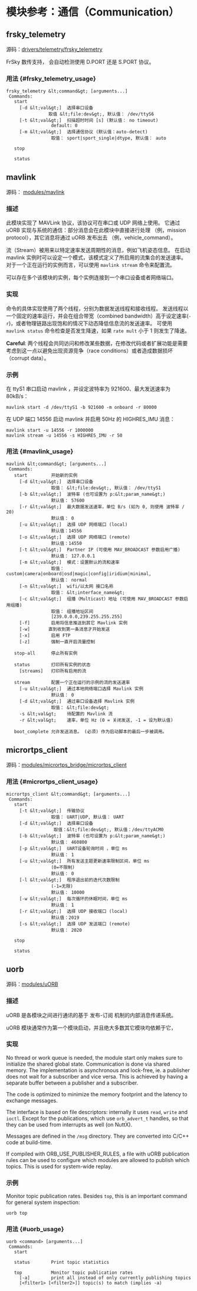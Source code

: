 # 模块参考：通信（Communication）

## frsky_telemetry

源码：[drivers/telemetry/frsky_telemetry](https://github.com/PX4/Firmware/tree/master/src/drivers/telemetry/frsky_telemetry)

FrSky 数传支持， 会自动检测使用 D.PORT 还是 S.PORT 协议。

### 用法 {#frsky_telemetry_usage}

    frsky_telemetry &lt;command&gt; [arguments...]
     Commands:
       start
         [-d &lt;val&gt;]  选择串口设备
                    取值 &lt;file:dev&gt;, 默认值： /dev/ttyS6
         [-t &lt;val&gt;]  扫描超时时间 [s] (默认值： no timeout)
                     default: 0
         [-m &lt;val&gt;]  选择通信协议 (默认值：auto-detect)
                     取值： sport|sport_single|dtype, 默认值： auto
    
       stop
    
       status
    

## mavlink

源码： [modules/mavlink](https://github.com/PX4/Firmware/tree/master/src/modules/mavlink)

### 描述

此模块实现了 MAVLink 协议，该协议可在串口或 UDP 网络上使用。 它通过 uORB 实现与系统的通信：部分消息会在此模块中直接进行处理 （例，mission protocol），其它消息将通过 uORB 发布出去 （例，vehicle_command）。

流（Stream）被用来以特定速率发送周期性的消息，例如飞机姿态信息。 在启动 mavlink 实例时可以设定一个模式，该模式定义了所启用的流集合的发送速率。 对于一个正在运行的实例而言，可以使用 `mavlink stream` 命令来配置流。

可以存在多个该模块的实例，每个实例连接到一个串口设备或者网络端口。

### 实现

命令的具体实现使用了两个线程，分别为数据发送线程和接收线程。 发送线程以一个固定的速率运行，并会在组合带宽（combined bandwidth）高于设定速率(`-r`)，或者物理链路出现饱和的情况下动态降低信息流的发送速率。 可使用 `mavlink status` 命令检查是否发生降速，如果 `rate mult` 小于 1 则发生了降速。

**Careful**: 两个线程会共同访问和修改某些数据，在修改代码或者扩展功能是需要考虑到这一点以避免出现资源竞争（race conditions）或者造成数据损坏（corrupt data）。

### 示例

在 ttyS1 串口启动 mavlink ，并设定波特率为 921600、最大发送速率为 80kB/s：

    mavlink start -d /dev/ttyS1 -b 921600 -m onboard -r 80000
    

在 UDP 端口 14556 启动 mavlink 并启用 50Hz 的 HIGHRES_IMU 消息：

    mavlink start -u 14556 -r 1000000
    mavlink stream -u 14556 -s HIGHRES_IMU -r 50
    

### 用法 {#mavlink_usage}

    mavlink &lt;command&gt; [arguments...]
     Commands:
       start         开始新的实例
         [-d &lt;val&gt;]  选择串口设备
                     取值： &lt;file:dev&gt;, 默认值： /dev/ttyS1
         [-b &lt;val&gt;]  波特率 (也可设置为 p:&lt;param_name&gt;)
                     默认值： 57600
         [-r &lt;val&gt;]  最大数据发送速率，单位 B/s (如为 0, 则使用 波特率 / 20)
                     默认值： 0
         [-u &lt;val&gt;]  选择 UDP 网络端口 (local)
                     默认值：14556
         [-o &lt;val&gt;]  选择 UDP 网络端口 (remote)
                     默认值：14550
         [-t &lt;val&gt;]  Partner IP (可使用 MAV_BROADCAST 参数启用广播)
                     默认值： 127.0.0.1
         [-m &lt;val&gt;]  模式：设置默认的流和速率
                     取值： custom|camera|onboard|osd|magic|config|iridium|minimal,
                     默认值： normal
         [-n &lt;val&gt;]  wifi/以太网 接口名称
                     取值： &lt;interface_name&gt;
         [-c &lt;val&gt;]  组播（Multicast）地址 (可使用 MAV_BROADCAST 参数启用组播)
                     取值： 组播地址区间
                     [239.0.0.0,239.255.255.255]
         [-f]        启用将信息推送到其它 Mavlink 实例
         [-w]       直到收到第一条消息才开始发送
         [-x]        启用 FTP
         [-z]        强制一直开启流量控制
    
       stop-all      停止所有实例
    
       status        打印所有实例的状态
         [streams]   打印所有启用的流
    
       stream        配置一个正在运行的示例的流的发送速率
         [-u &lt;val&gt;]  通过本地网络端口选择 Mavlink 实例
                     默认值： 0
         [-d &lt;val&gt;]  通过串口设备选择 Mavlink 实例
                     取值： &lt;file:dev&gt;
         -s &lt;val&gt;    待配置的 Mavlink 流
         -r &lt;val&gt;    速率，单位 Hz (0 = 关闭发送, -1 = 设为默认值)
    
       boot_complete 允许发送消息。 (必须) 作为启动脚本的最后一步被调用。
    

## micrortps_client

源码：[modules/micrortps_bridge/micrortps_client](https://github.com/PX4/Firmware/tree/master/src/modules/micrortps_bridge/micrortps_client)

### 用法 {#micrortps_client_usage}

    micrortps_client &lt;command&gt; [arguments...]
     Commands:
       start
         [-t &lt;val&gt;]  传输协议
                     取值： UART|UDP, 默认值： UART
         [-d &lt;val&gt;]  选择串口设备
                      取值：&lt;file:dev&gt;, 默认值：/dev/ttyACM0
         [-b &lt;val&gt;]  波特率 (也可设置为 p:&lt;param_name&gt;)
                     默认值： 460800
         [-p &lt;val&gt;]  UART设备轮询时间 ，单位 ms
                     默认值： 1
         [-u &lt;val&gt;]  所有发送主题更新速率限制区间，单位 ms
                     (0=不限制)
                     默认值： 0
         [-l &lt;val&gt;]  程序退出前的迭代次数限制
                     (-1=无限)
                     默认值： 10000
         [-w &lt;val&gt;]  每次循环的休眠时间，单位 ms
                     默认值： 1
         [-r &lt;val&gt;]  选择 UDP 接收端口 (local)
                     默认值：2019
         [-s &lt;val&gt;]  选择 UDP 发送端口 (remote)
                     默认值： 2020
    
       stop
    
       status
    

## uorb

源码：[modules/uORB](https://github.com/PX4/Firmware/tree/master/src/modules/uORB)

### 描述

uORB 是各模块之间进行通讯的基于 发布-订阅 机制的内部消息传递系统。

uORB 模块通常作为第一个模块启动，并且绝大多数其它模块均依赖于它，

### 实现

No thread or work queue is needed, the module start only makes sure to initialize the shared global state. Communication is done via shared memory. The implementation is asynchronous and lock-free, ie. a publisher does not wait for a subscriber and vice versa. This is achieved by having a separate buffer between a publisher and a subscriber.

The code is optimized to minimize the memory footprint and the latency to exchange messages.

The interface is based on file descriptors: internally it uses `read`, `write` and `ioctl`. Except for the publications, which use `orb_advert_t` handles, so that they can be used from interrupts as well (on NuttX).

Messages are defined in the `/msg` directory. They are converted into C/C++ code at build-time.

If compiled with ORB_USE_PUBLISHER_RULES, a file with uORB publication rules can be used to configure which modules are allowed to publish which topics. This is used for system-wide replay.

### 示例

Monitor topic publication rates. Besides `top`, this is an important command for general system inspection:

    uorb top
    

### 用法 {#uorb_usage}

    uorb <command> [arguments...]
     Commands:
       start
    
       status        Print topic statistics
    
       top           Monitor topic publication rates
         [-a]        print all instead of only currently publishing topics
         [<filter1> [<filter2>]] topic(s) to match (implies -a)